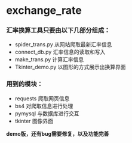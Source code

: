 # exchange_rate
### 汇率换算工具只要由以下几部分组成：
* spider_trans.py 从网站爬取最新汇率信息
* connect_db.py 汇率信息的读取和写入
* make_trans.py 计算汇率信息
* Tkinter_demo.py 以图形的方式展示出换算界面

### 用到的模块：
* requests 爬取网页信息
* bs4 对爬取信息进行处理
* pymysql 与数据库进行交互
* tkinter 图像界面

**demo版，还有bug需要修复，以及功能完善**
